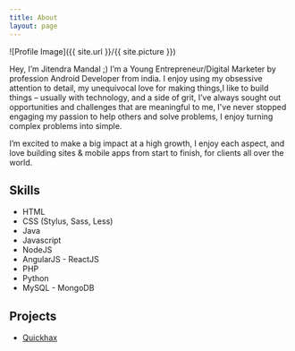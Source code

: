 ```yaml
---
title: About
layout: page
---
```

![Profile Image]({{ site.url }}/{{ site.picture }})

<p>Hey, I’m Jitendra Mandal ;) I’m a Young Entrepreneur/Digital Marketer by profession Android Developer from india. I enjoy using my obsessive attention to detail, my unequivocal love for making things,I like to build things – usually with technology, and a side of grit, I’ve always sought out opportunities and challenges that are meaningful to me, I've never stopped engaging my passion to help others and solve problems, I enjoy turning complex problems into simple.</p>


<p>I’m excited to make a big impact at a high growth, I enjoy each aspect, and love building sites & mobile apps from start to finish, for clients all over the world.</p>

<h2>Skills</h2>

<ul class="skill-list">
	<li>HTML</li>
	<li>CSS (Stylus, Sass, Less)</li>
	<li>Java</li>
	<li>Javascript</li>
	<li>NodeJS</li>
	<li>AngularJS - ReactJS</li>
	<li>PHP</li>
	<li>Python</li>
	<li>MySQL - MongoDB</li>
	
</ul>

<h2>Projects</h2>

<ul>
	<li><a href="https://quickhax.com/">Quickhax</a></li>
</ul>
